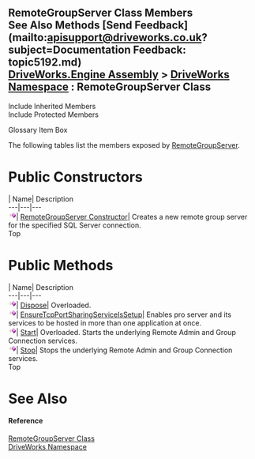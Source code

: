 RemoteGroupServer Class Members   
See Also Methods [Send Feedback](mailto:apisupport@driveworks.co.uk?subject=Documentation Feedback: topic5192.md)  
[DriveWorks.Engine Assembly](topic2156.md) > [DriveWorks Namespace](topic2159.md) : RemoteGroupServer Class  
---  
  
Include Inherited Members    
Include Protected Members  


Glossary Item Box

The following tables list the members exposed by [RemoteGroupServer](topic5192.md).

# Public Constructors

| Name| Description  
---|---|---  
![Public Constructor](dotnetimages/publicConstructor.gif)| [RemoteGroupServer Constructor](topic5198.md)| Creates a new remote group server for the specified SQL Server connection.   
Top

# Public Methods

| Name| Description  
---|---|---  
![Public Method](dotnetimages/publicMethod.gif)| [Dispose](topic5199.md)| Overloaded.   
![Public Method](dotnetimages/publicMethod.gif)| [EnsureTcpPortSharingServiceIsSetup](topic5202.md)| Enables pro server and its services to be hosted in more than one application at once.   
![Public Method](dotnetimages/publicMethod.gif)| [Start](topic5203.md)| Overloaded. Starts the underlying Remote Admin and Group Connection services.   
![Public Method](dotnetimages/publicMethod.gif)| [Stop](topic5206.md)| Stops the underlying Remote Admin and Group Connection services.   
Top

# See Also

#### Reference

[RemoteGroupServer Class](topic5192.md)   
[DriveWorks Namespace](topic2159.md)


